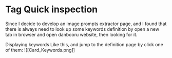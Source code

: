 # Tag Quick inspection

Since I decide to develop an image prompts extractor page, and I found that there is always need to look up some keywords definition by open a new tab in browser and open danbooru website, then looking for it.

Displaying keywords Like this, and jump to the definition page by click one of them:
![[Card_Keywords.png]]